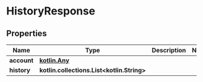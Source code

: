 
# HistoryResponse

## Properties
Name | Type | Description | Notes
------------ | ------------- | ------------- | -------------
**account** | [**kotlin.Any**](.md) |  | 
**history** | **kotlin.collections.List&lt;kotlin.String&gt;** |  | 



